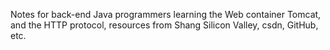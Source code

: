 Notes for back-end Java programmers learning the Web container Tomcat, and the HTTP protocol, resources from Shang Silicon Valley, csdn, GitHub, etc.